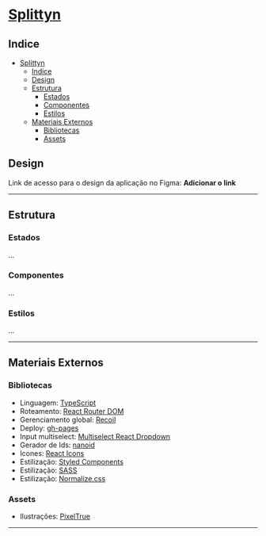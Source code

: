 # [Splittyn](https://palhanor.github.io/Splittyn)

## Indice
- [Splittyn](#splittyn)
  - [Indice](#indice)
  - [Design](#design)
  - [Estrutura](#estrutura)
    - [Estados](#estados)
    - [Componentes](#componentes)
    - [Estilos](#estilos)
  - [Materiais Externos](#materiais-externos)
    - [Bibliotecas](#bibliotecas)
    - [Assets](#assets)

## Design
Link de acesso para o design da aplicação no Figma: **Adicionar o link**
***
## Estrutura
### Estados
...
### Componentes
...
### Estilos
...
***
## Materiais Externos
### Bibliotecas
* Linguagem: [TypeScript](https://www.npmjs.com/package/typescript)
* Roteamento: [React Router DOM](https://www.npmjs.com/package/react-router-dom)
* Gerenciamento global: [Recoil](https://www.npmjs.com/package/recoil)
* Deploy: [gh-pages](https://www.npmjs.com/package/gh-pages)
* Input multiselect: [Multiselect React Dropdown](https://www.npmjs.com/package/multiselect-react-dropdown)
* Gerador de Ids: [nanoid](https://www.npmjs.com/package/nanoid)
* Icones: [React Icons](https://www.npmjs.com/package/react-icons)
* Estilização: [Styled Components](https://www.npmjs.com/package/styled-components)
* Estilização: [SASS](https://www.npmjs.com/package/sass)
* Estilização: [Normalize.css](https://www.npmjs.com/package/normalize.css)
### Assets
* Ilustrações: [PixelTrue](https://www.pixeltrue.com/free-packs/)
***
